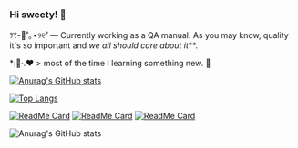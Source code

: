 ### Hi sweety! :cherry_blossom:

<!--
**zaidiaz23/zaidiaz23** is a ✨ _special_ ✨ repository because its `README.md` (this file) appears on your GitHub profile.

Here are some ideas to get you started:

- 🔭 I’m currently working on ...
- 🌱 I’m currently learning ...
- 👯 I’m looking to collaborate on ...
- 🤔 I’m looking for help with ...
- 💬 Ask me about ...
- 📫 How to reach me: ...
- 😄 Pronouns: ...
- ⚡ Fun fact: ...
-->

ꔫ-🍧˚｡⋆୨୧˚  — Currently working as a QA manual. As you may know, quality it's so important and _we all should care about it_**.

*:🍦·.♥ > most of the time I learning something new. :mushroom:



[![Anurag's GitHub stats](https://github-readme-stats.vercel.app/api?username=zaidiaz23)](https://github.com/zaidiaz23/github-readme-stats)

[![Top Langs](https://github-readme-stats.vercel.app/api/top-langs/?username=zaidiaz23)](https://github.com/zaidiaz23/zaidiaz23)

[![ReadMe Card](https://github-readme-stats.vercel.app/api/pin/?username=zaidiaz23&repo=LornaWing)](https://github.com/zaidiaz23/LornaWing)
[![ReadMe Card](https://github-readme-stats.vercel.app/api/pin/?username=zaidiaz23&repo=Gallery)](https://github.com/zaidiaz23/Gallery)
[![ReadMe Card](https://github-readme-stats.vercel.app/api/pin/?username=zaidiaz23&repo=neunsoft)](https://github.com/zaidiaz23/neunsoft)



![Anurag's GitHub stats](https://github-readme-stats.vercel.app/api?username=zaidiaz23&show_icons=true&theme=gruvbox)
